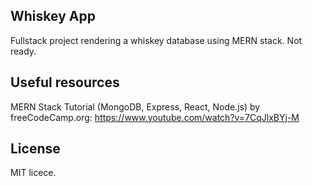 ## Whiskey App

Fullstack project rendering a whiskey database using MERN stack. Not ready.

## Useful resources

MERN Stack Tutorial (MongoDB, Express, React, Node.js) by freeCodeCamp.org:
https://www.youtube.com/watch?v=7CqJlxBYj-M

## License

MIT licece.
